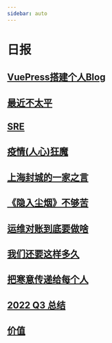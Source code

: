 ```yaml
---
sidebar: auto
---
```


# 日报

## [VuePress搭建个人Blog](./VuePress搭建个人Blog.md)

## [最近不太平](./最近不太平.md)

## [SRE](./SRE.md)

## [疫情(人心)狂魔](./疫情人心狂魔.md)

## [上海封城的一家之言](./封城.md)

## [《隐入尘烟》不够苦](./%E9%9A%90%E5%85%A5%E5%B0%98%E7%83%9F.md)

## [运维对账到底要做啥](./运维对账.md)

## [我们还要这样多久](西南27惨案.md)

## [把寒意传递给每个人](寒意.md)

## [2022 Q3 总结](2022Q3.md)

## [价值](./value.md)